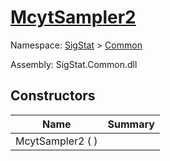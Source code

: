 # [McytSampler2](./McytSampler2.md)

Namespace: [SigStat]() > [Common]()

Assembly: SigStat.Common.dll


## Constructors

| Name | Summary | 
| --- | --- | 
| McytSampler2 (  ) |  | 


